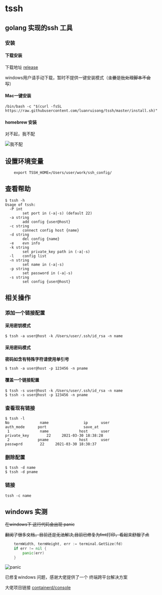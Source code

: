 # tssh

## golang 实现的ssh 工具

### 安装 

#### 下载安装 

下载地址 [release](https://github.com/luanruisong/tssh/releases/)

windows用户请手动下载，暂时不提供一键安装模式（~~主要是批处理脚本不会写~~）

#### Mac一键安装

```shell
/bin/bash -c "$(curl -fsSL https://raw.githubusercontent.com/luanruisong/tssh/master/install.sh)"
```

#### homebrew 安装

对不起，我不配

![我不配](https://blog-img.luanruisong.com/blog/img/20210330204817.png)

## 设置环境变量

```shell
    export TSSH_HOME=/Users/user/work/ssh_config/
```

## 查看帮助

```shell
$ tssh -h
Usage of tssh:
  -P int
    	set port in (-a|-s) (default 22)
  -a string
    	add config {user@host}
  -c string
    	connect config host {name}
  -d string
    	del config {name}
  -e	evn info
  -k string
    	set private_key path in (-a|-s)
  -l	config list
  -n string
    	set name in (-a|-s)
  -p string
    	set password in (-a|-s)
  -s string
    	set config {user@host}
```

## 相关操作

### 添加一个链接配置

#### 采用密钥模式

```shell
$ tssh -a user@host -k /Users/user/.ssh/id_rsa -n name
```

#### 采用密码模式

**密码如含有特殊字符请使用单引号**

```shell
$ tssh -a user@host -p 123456 -n pname
```

#### 覆盖一个链接配置

```shell
$ tssh -s user@host -k /Users/user/.ssh/id_rsa -n name
$ tssh -s user@host -p 123456 -n pname
```

### 查看现有链接

```shell
$ tssh -l
No              name                ip      user               auth_mode      port                 save_at
 1              name              host      user             private_key        22     2021-03-30 18:38:28
 2             pname              host      user                passwprd        22     2021-03-30 18:38:37
```

### 删除配置

```shell
$ tssh -d name
$ tssh -d pname
```

### 链接

```shell
tssh -c name
```


## windows 实测

~~在windows下 这行代码会出现 panic~~

~~翻阅了很多文档，目前还是无法解决,目前已修复为fmt打印，看起来舒服了点~~

```go
    termWidth, termHeight, err := terminal.GetSize(fd)
    if err != nil {
        panic(err)
    }
```

![panic](https://blog-img.luanruisong.com/blog/img/20210330183152.png)

已修复windows 问题，感谢大佬提供了一个 终端跨平台解决方案

大佬项目链接 [containerd/console](https://github.com/containerd/console)